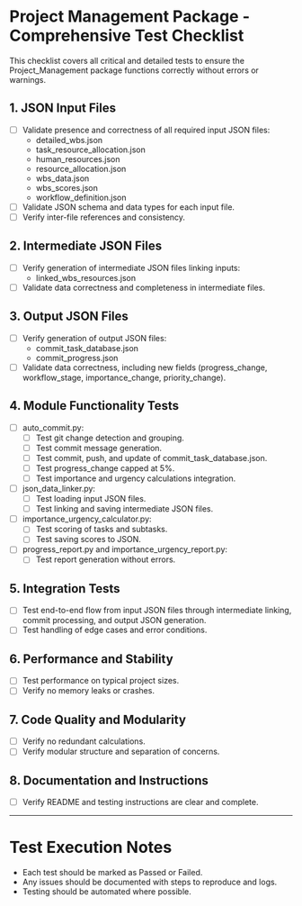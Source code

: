 # Project Management Package - Comprehensive Test Checklist

This checklist covers all critical and detailed tests to ensure the Project_Management package functions correctly without errors or warnings.

## 1. JSON Input Files
- [ ] Validate presence and correctness of all required input JSON files:
  - detailed_wbs.json
  - task_resource_allocation.json
  - human_resources.json
  - resource_allocation.json
  - wbs_data.json
  - wbs_scores.json
  - workflow_definition.json
- [ ] Validate JSON schema and data types for each input file.
- [ ] Verify inter-file references and consistency.

## 2. Intermediate JSON Files
- [ ] Verify generation of intermediate JSON files linking inputs:
  - linked_wbs_resources.json
- [ ] Validate data correctness and completeness in intermediate files.

## 3. Output JSON Files
- [ ] Verify generation of output JSON files:
  - commit_task_database.json
  - commit_progress.json
- [ ] Validate data correctness, including new fields (progress_change, workflow_stage, importance_change, priority_change).

## 4. Module Functionality Tests
- [ ] auto_commit.py:
  - [ ] Test git change detection and grouping.
  - [ ] Test commit message generation.
  - [ ] Test commit, push, and update of commit_task_database.json.
  - [ ] Test progress_change capped at 5%.
  - [ ] Test importance and urgency calculations integration.
- [ ] json_data_linker.py:
  - [ ] Test loading input JSON files.
  - [ ] Test linking and saving intermediate JSON files.
- [ ] importance_urgency_calculator.py:
  - [ ] Test scoring of tasks and subtasks.
  - [ ] Test saving scores to JSON.
- [ ] progress_report.py and importance_urgency_report.py:
  - [ ] Test report generation without errors.

## 5. Integration Tests
- [ ] Test end-to-end flow from input JSON files through intermediate linking, commit processing, and output JSON generation.
- [ ] Test handling of edge cases and error conditions.

## 6. Performance and Stability
- [ ] Test performance on typical project sizes.
- [ ] Verify no memory leaks or crashes.

## 7. Code Quality and Modularity
- [ ] Verify no redundant calculations.
- [ ] Verify modular structure and separation of concerns.

## 8. Documentation and Instructions
- [ ] Verify README and testing instructions are clear and complete.

---

# Test Execution Notes

- Each test should be marked as Passed or Failed.
- Any issues should be documented with steps to reproduce and logs.
- Testing should be automated where possible.
